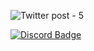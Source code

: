 ![Twitter post - 5](https://user-images.githubusercontent.com/39766555/195205918-66ace736-48fe-49da-b1cf-85c1970a7101.png)


[![Discord Badge](https://res.craft.do/user/full/23a03a79-af5e-1af9-b4ff-27170389b6b1/doc/09230642-5B39-4E9F-974D-4D676AEBBF43/7588A342-1DD4-4107-8CC0-6C2F2D8A5B5B_2/Rc7iX9y1INicNTB4knePK9mYXVAX6mXVmDUQozrekT8z/Group%2043.png)](https://discord.gg/neSrTVgbkF)
